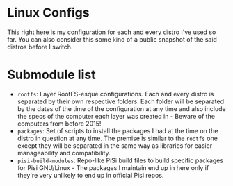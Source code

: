 # Linux Configs

This right here is my configuration for each and every distro I've used so far. You can also consider this some kind of a public snapshot of the said distros before I switch.

# Submodule list

- `rootfs`: Layer RootFS-esque configurations. Each and every distro is separated by their own respective folders. Each folder will be separated by the dates of the time of the configuration at any time and also include the specs of the computer each layer was created in - Beware of the computers from before 2015!
- `packages`: Set of scripts to install the packages I had at the time on the distro in question at any time. The premise is similar to the `rootfs` one except they will be separated in the same way as libraries for easier manageability and compatibility.
- `pisi-build-modules`: Repo-like PiSi build files to build specific packages for Pisi GNU/Linux - The packages I maintain end up in here only if they're very unlikely to end up in official Pisi repos.
